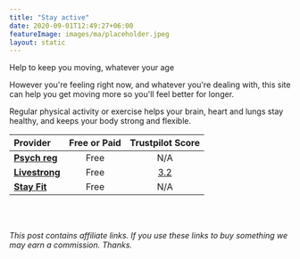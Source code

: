 ```yaml
---
title: "Stay active"
date: 2020-09-01T12:49:27+06:00
featureImage: images/ma/placeholder.jpeg
layout: static
---
```


Help to keep you moving, whatever your age

However you're feeling right now, and whatever you're dealing with, this site can help you get moving more so you'll feel better for longer.

Regular physical activity or exercise helps your brain, heart and lungs stay healthy, and keeps your body strong and flexible.

| Provider      | Free or Paid  |  Trustpilot Score  |
| :-----------          | :--------------:      |  :--------------:         |
| [**Psych reg**](https://www.psychreg.org/staying-fit-and-healthy-at-home/) | Free | N/A
| [**Livestrong**](https://www.livestrong.com/article/97879-stay-fit-/) | Free | [3.2](https://uk.trustpilot.com/review/www.livestrong.com) | 
| [**Stay Fit**](https://www.stay.fit/blog/2021/9/16/13-ways-to-stay-fit-and-heatlhy) | Free | N/A
  

<br/><br/>

*This post contains affiliate links. If you use these links to buy something we may
earn a commission. Thanks.*






